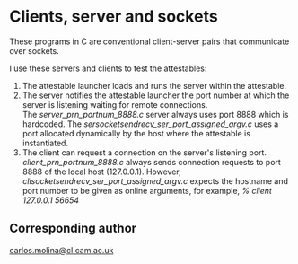 # Clients, server and sockets
These programs in C are conventional client-server pairs that
communicate over sockets. 
</br>

I use these servers and clients to test the attestables:

1. The attestable launcher loads and runs the server within the attestable.
1. The server notifies the attestable launcher the port number at which the server is listening waiting for remote connections.  
    The _server_prn_portnum_8888.c_ server always uses port 8888 which is hardcoded. The 
    _sersocketsendrecv_ser_port_assigned_argv.c_ uses a port allocated dynamically by the
     host where the attestable is instantiated.
1. The client can request a connection on the server's listening port. _client_prn_portnum_8888.c_ always sends 
    connection requests to port 8888 of the local host (127.0.0.1).  However, _clisocketsendrecv_ser_port_assigned_argv.c_
    expects the hostname and port number to be given as online arguments, for example, 
    _% client 127.0.0.1 56654_
    
     
## Corresponding author  
carlos.molina@cl.cam.ac.uk

 
 
